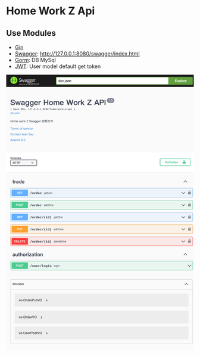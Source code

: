# Home Work Z Api

## Use Modules
* [Gin](https://github.com/gin-gonic/gin)
* [Swagger](https://github.com/swaggo/gin-swagger): http://127.0.0.1:8080/swagger/index.html
* [Gorm](https://github.com/go-gorm/gorm): DB MySql
* [JWT](https://github.com/dgrijalva/jwt-go): User model default get token 

![](https://raw.githubusercontent.com/qoo753951ooq/home-work-z-api/master/static/img/swagger_home_work_z.png)
